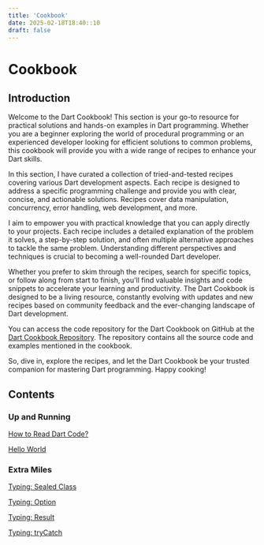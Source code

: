 ```yaml
---
title: 'Cookbook'
date: 2025-02-18T18:40::10
draft: false
---
```


# Cookbook

## Introduction

Welcome to the Dart Cookbook! This section is your go-to resource for practical solutions and hands-on examples in Dart programming. Whether you are a beginner exploring the world of procedural programming or an experienced developer looking for efficient solutions to common problems, this cookbook will provide you with a wide range of recipes to enhance your Dart skills.

In this section, I have curated a collection of tried-and-tested recipes covering various Dart development aspects. Each recipe is designed to address a specific programming challenge and provide you with clear, concise, and actionable solutions. Recipes cover data manipulation, concurrency, error handling, web development, and more.

I aim to empower you with practical knowledge that you can apply directly to your projects. Each recipe includes a detailed explanation of the problem it solves, a step-by-step solution, and often multiple alternative approaches to tackle the same problem. Understanding different perspectives and techniques is crucial to becoming a well-rounded Dart developer.

Whether you prefer to skim through the recipes, search for specific topics, or follow along from start to finish, you'll find valuable insights and code snippets to accelerate your learning and productivity. The Dart Cookbook is designed to be a living resource, constantly evolving with updates and new recipes based on community feedback and the ever-changing landscape of Dart development.

You can access the code repository for the Dart Cookbook on GitHub at the [Dart Cookbook Repository](https://github.com/organiclever/ayokoding/tree/main/contents/dart-cookbook). The repository contains all the source code and examples mentioned in the cookbook.

So, dive in, explore the recipes, and let the Dart Cookbook be your trusted companion for mastering Dart programming. Happy cooking!

## Contents

### Up and Running

[How to Read Dart Code?](Cookbook%20c9bd6174922c49ecae1a6930a9bac8e6/How%20to%20Read%20Dart%20Code%20542d0687d3694e94bf2447cf60ff0ce5.md)

[Hello World](Cookbook%20c9bd6174922c49ecae1a6930a9bac8e6/Hello%20World%2090724f81f3204e2ebac0065c0f0e5a01.md)

### Extra Miles

[Typing: Sealed Class](Cookbook%20c9bd6174922c49ecae1a6930a9bac8e6/Typing%20Sealed%20Class%208257bf0bd48748448a2c8687230a68cc.md)

[Typing: Option](Cookbook%20c9bd6174922c49ecae1a6930a9bac8e6/Typing%20Option%2075de41ee5e0b49c3b566398d2563beba.md)

[Typing: Result](Cookbook%20c9bd6174922c49ecae1a6930a9bac8e6/Typing%20Result%200d2f6a91942d409d949610cebb9d1eb7.md)

[Typing: tryCatch](Cookbook%20c9bd6174922c49ecae1a6930a9bac8e6/Typing%20tryCatch%20f0da16a29a824b69ae8d3bc55f932b28.md)
